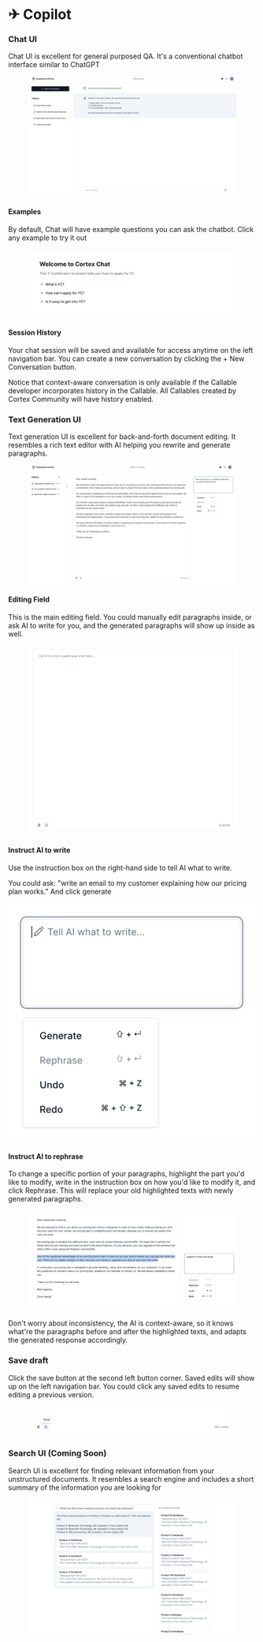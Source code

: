 # ✈ Copilot

### Chat UI

Chat UI is excellent for general purposed QA. It's a conventional chatbot interface similar to ChatGPT

<figure><img src="../.gitbook/assets/image (2).png" alt=""><figcaption></figcaption></figure>

#### Examples

By default, Chat will have example questions you can ask the chatbot. Click any example to try it out

<figure><img src="../.gitbook/assets/image (6).png" alt=""><figcaption></figcaption></figure>

#### Session History

Your chat session will be saved and available for access anytime on the left navigation bar. You can create a new conversation by clicking the + New Conversation button.

Notice that context-aware conversation is only available if the Callable developer incorporates history in the Callable. All Callables created by Cortex Community will have history enabled.&#x20;

### Text Generation UI

Text generation UI is excellent for back-and-forth document editing. It resembles a rich text editor with AI helping you rewrite and generate paragraphs.&#x20;

<figure><img src="../.gitbook/assets/image (21).png" alt=""><figcaption></figcaption></figure>

#### Editing Field

This is the main editing field. You could manually edit paragraphs inside, or ask AI to write for you, and the generated paragraphs will show up inside as well.

<figure><img src="../.gitbook/assets/image (12).png" alt=""><figcaption></figcaption></figure>

#### Instruct AI to write

Use the instruction box on the right-hand side to tell AI what to write.&#x20;

You could ask: "write an email to my customer explaining how our pricing plan works." And click generate

![](<../.gitbook/assets/image (14).png>)

#### Instruct AI to rephrase

To change a specific portion of your paragraphs, highlight the part you'd like to modify, write in the instruction box on how you'd like to modify it, and click Rephrase. This will replace your old highlighted texts with newly generated paragraphs.

<figure><img src="../.gitbook/assets/image (10).png" alt=""><figcaption></figcaption></figure>

Don't worry about inconsistency, the AI is context-aware, so it knows what're the paragraphs before and after the highlighted texts, and adapts the generated response accordingly.

### Save draft

Click the save button at the second left button corner. Saved edits will show up on the left navigation bar. You could click any saved edits to resume editing a previous version.

<figure><img src="../.gitbook/assets/image (23).png" alt=""><figcaption></figcaption></figure>

### Search UI (Coming Soon)

Search UI is excellent for finding relevant information from your unstructured documents. It resembles a search engine and includes a short summary of the information you are looking for

<figure><img src="../.gitbook/assets/image.png" alt=""><figcaption></figcaption></figure>
